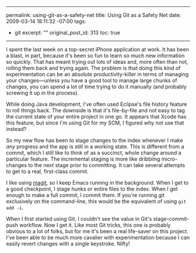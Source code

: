 ----- 
permalink: using-git-as-a-safety-net
title: Using Git as a Safety Net
date: 2009-03-14 18:11:32 -07:00
tags:
- git
excerpt: ""
original_post_id: 313
toc: true
-----
I spent the last week on a top-secret iPhone application at work. It has been a blast, in part, because it's been so fun to learn so much new information so quickly. That has meant trying out lots of ideas and, more often than not, rolling them back and trying again. The problem is that doing this kind of experimentation can be an absolute productivity-killer in terms of managing your changes&mdash;unless you have a good tool to manage large chunks of changes, you can spend a lot of time trying to do it manually (and probably screwing it up in the process).

While doing Java development, I've often used Eclipse's file history feature to roll things back. The downside is that it's file-by-file and not easy to tag the current state of your entire project in one go. It appears that Xcode has this feature, but since I'm using Git for my SCM, I figured why not use that instead? 

So my new flow has been to stage changes to the index whenever I make _any_ progress and the app is still in a working state. This is different from a commit, which I still like to think of as a succinct, whole change around a particular feature. The incremental staging is more like dribbling micro-changes to the next stage prior to committing. It can take several attempts to get to a real, first-class commit.

I like using [magit](http://zagadka.vm.bytemark.co.uk/magit/), so I keep Emacs running in the background. When I get to a good checkpoint, I stage hunks or entire files to the index. When I get enough to make a full commit, I commit them. If you're running git exclusively on the command-line, this would be the equivalent of using `git add -i`.

When I first started using Git, I couldn't see the value in Git's stage-commit-push workflow. Now I get it. Like most Git tricks, this one is probably obvious to a lot of folks, but for me it's been a real life-saver on this project. I've been able to be much more cavalier with experimentation because I can easily revert changes with a single keystroke. Nifty!
